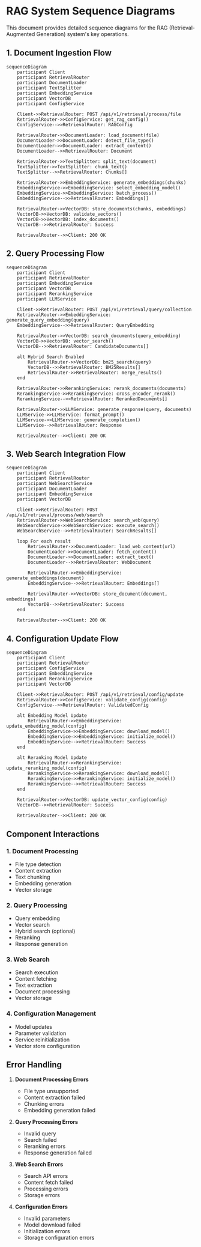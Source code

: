 # RAG System Sequence Diagrams

This document provides detailed sequence diagrams for the RAG (Retrieval-Augmented Generation) system's key operations.

## 1. Document Ingestion Flow

```mermaid
sequenceDiagram
    participant Client
    participant RetrievalRouter
    participant DocumentLoader
    participant TextSplitter
    participant EmbeddingService
    participant VectorDB
    participant ConfigService

    Client->>RetrievalRouter: POST /api/v1/retrieval/process/file
    RetrievalRouter->>ConfigService: get_rag_config()
    ConfigService-->>RetrievalRouter: RAGConfig
    
    RetrievalRouter->>DocumentLoader: load_document(file)
    DocumentLoader->>DocumentLoader: detect_file_type()
    DocumentLoader->>DocumentLoader: extract_content()
    DocumentLoader-->>RetrievalRouter: Document
    
    RetrievalRouter->>TextSplitter: split_text(document)
    TextSplitter->>TextSplitter: chunk_text()
    TextSplitter-->>RetrievalRouter: Chunks[]
    
    RetrievalRouter->>EmbeddingService: generate_embeddings(chunks)
    EmbeddingService->>EmbeddingService: select_embedding_model()
    EmbeddingService->>EmbeddingService: batch_process()
    EmbeddingService-->>RetrievalRouter: Embeddings[]
    
    RetrievalRouter->>VectorDB: store_documents(chunks, embeddings)
    VectorDB->>VectorDB: validate_vectors()
    VectorDB->>VectorDB: index_documents()
    VectorDB-->>RetrievalRouter: Success
    
    RetrievalRouter-->>Client: 200 OK
```

## 2. Query Processing Flow

```mermaid
sequenceDiagram
    participant Client
    participant RetrievalRouter
    participant EmbeddingService
    participant VectorDB
    participant RerankingService
    participant LLMService

    Client->>RetrievalRouter: POST /api/v1/retrieval/query/collection
    RetrievalRouter->>EmbeddingService: generate_query_embedding(query)
    EmbeddingService-->>RetrievalRouter: QueryEmbedding
    
    RetrievalRouter->>VectorDB: search_documents(query_embedding)
    VectorDB->>VectorDB: vector_search()
    VectorDB-->>RetrievalRouter: CandidateDocuments[]
    
    alt Hybrid Search Enabled
        RetrievalRouter->>VectorDB: bm25_search(query)
        VectorDB-->>RetrievalRouter: BM25Results[]
        RetrievalRouter->>RetrievalRouter: merge_results()
    end
    
    RetrievalRouter->>RerankingService: rerank_documents(documents)
    RerankingService->>RerankingService: cross_encoder_rerank()
    RerankingService-->>RetrievalRouter: RerankedDocuments[]
    
    RetrievalRouter->>LLMService: generate_response(query, documents)
    LLMService->>LLMService: format_prompt()
    LLMService->>LLMService: generate_completion()
    LLMService-->>RetrievalRouter: Response
    
    RetrievalRouter-->>Client: 200 OK
```

## 3. Web Search Integration Flow

```mermaid
sequenceDiagram
    participant Client
    participant RetrievalRouter
    participant WebSearchService
    participant DocumentLoader
    participant EmbeddingService
    participant VectorDB

    Client->>RetrievalRouter: POST /api/v1/retrieval/process/web/search
    RetrievalRouter->>WebSearchService: search_web(query)
    WebSearchService->>WebSearchService: execute_search()
    WebSearchService-->>RetrievalRouter: SearchResults[]
    
    loop For each result
        RetrievalRouter->>DocumentLoader: load_web_content(url)
        DocumentLoader->>DocumentLoader: fetch_content()
        DocumentLoader->>DocumentLoader: extract_text()
        DocumentLoader-->>RetrievalRouter: WebDocument
        
        RetrievalRouter->>EmbeddingService: generate_embeddings(document)
        EmbeddingService-->>RetrievalRouter: Embeddings[]
        
        RetrievalRouter->>VectorDB: store_document(document, embeddings)
        VectorDB-->>RetrievalRouter: Success
    end
    
    RetrievalRouter-->>Client: 200 OK
```

## 4. Configuration Update Flow

```mermaid
sequenceDiagram
    participant Client
    participant RetrievalRouter
    participant ConfigService
    participant EmbeddingService
    participant RerankingService
    participant VectorDB

    Client->>RetrievalRouter: POST /api/v1/retrieval/config/update
    RetrievalRouter->>ConfigService: validate_config(config)
    ConfigService-->>RetrievalRouter: ValidatedConfig
    
    alt Embedding Model Update
        RetrievalRouter->>EmbeddingService: update_embedding_model(config)
        EmbeddingService->>EmbeddingService: download_model()
        EmbeddingService->>EmbeddingService: initialize_model()
        EmbeddingService-->>RetrievalRouter: Success
    end
    
    alt Reranking Model Update
        RetrievalRouter->>RerankingService: update_reranking_model(config)
        RerankingService->>RerankingService: download_model()
        RerankingService->>RerankingService: initialize_model()
        RerankingService-->>RetrievalRouter: Success
    end
    
    RetrievalRouter->>VectorDB: update_vector_config(config)
    VectorDB-->>RetrievalRouter: Success
    
    RetrievalRouter-->>Client: 200 OK
```

## Component Interactions

### 1. Document Processing
- File type detection
- Content extraction
- Text chunking
- Embedding generation
- Vector storage

### 2. Query Processing
- Query embedding
- Vector search
- Hybrid search (optional)
- Reranking
- Response generation

### 3. Web Search
- Search execution
- Content fetching
- Text extraction
- Document processing
- Vector storage

### 4. Configuration Management
- Model updates
- Parameter validation
- Service reinitialization
- Vector store configuration

## Error Handling

1. **Document Processing Errors**
   - File type unsupported
   - Content extraction failed
   - Chunking errors
   - Embedding generation failed

2. **Query Processing Errors**
   - Invalid query
   - Search failed
   - Reranking errors
   - Response generation failed

3. **Web Search Errors**
   - Search API errors
   - Content fetch failed
   - Processing errors
   - Storage errors

4. **Configuration Errors**
   - Invalid parameters
   - Model download failed
   - Initialization errors
   - Storage configuration errors 